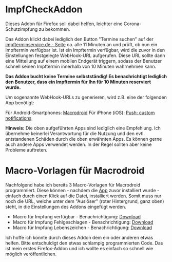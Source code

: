 # ImpfCheckAddon

Dieses Addon für Firefox soll dabei helfen, leichter eine Corona-Schutzimpfung zu bekommen.

Das Addon klickt dabei lediglich den Button "Termine suchen" auf der <a href="https://impfterminservice.de">impfterminservice.de - Seite</a> ca. alle 11 Minuten an und prüft, ob nun ein Impftermin verfügbar ist.
Ist ein Impftermin verfügbar, wird die zuvor in den Einstellungen festgelegte WebHook-URL aufgerufen. Diese URL sollte dann eine Mitteilung auf einem mobilen Endgerät triggern, sodass der Benutzer schnell seinen Impftermin innerhalb von 10 Minuten wahrnehmen kann.

<b>Das Addon bucht keine Termine selbstständig! Es benachrichtigt lediglich den Benutzer, dass ein Impftermin für Ihn für 10 Minuten reserviert wurde.</b>

Um sogenannte WebHook-URLs zu generieren, wird z.B. eine der folgenden App benötigt:

Für Android-Smartphones: <a href="https://play.google.com/store/apps/details?id=com.arlosoft.macrodroid">Macrodroid</a>
Für iPhone (iOS): <a href="https://apps.apple.com/de/app/push-custom-notifications/id1444391917">Push: custom notifications</a>

<b>Hinweis:</b>
Die oben aufgeführten Apps sind lediglich eine Empfehlung. Ich übernehme keinerlei Verantwortung für die Nutzung und den evtl. entstandenen Schäden durch die oben erwähnten Apps. Es können gerne auch andere Apps verwendet werden. In der Regel sollten aber keine Probleme auftreten.

# Macro-Vorlagen für Macrodroid
Nachfolgend habe ich bereits 3 Macro-Vorlagen für Macrodroid programmiert. Diese können - nachdem die <a href="https://play.google.com/store/apps/details?id=com.arlosoft.macrodroid">App</a> zuvor installiert wurde - einfach durch einen Klick auf die Datei, installiert werden. Somit muss nur noch die URL, welche unter dem "Auslöser" (roter Hintergrund, ganz oben) steht, in die Einstellungen des Addons eingefügt werden.

<ul>
  <li>Macro für Impfung verfügbar - Benachrichtigung: <a href="">Download</a></li>
  <li>Macro für Impfung Fehlgeschlagen - Benachrichtigung: <a href="">Download</a></li>
  <li>Macro für Impfung Lebenszeichen - Benachrichtigung: <a href="">Download</a></li>
</ul>

Ich hoffe ich konnte durch dieses Addon dem ein oder anderen etwas helfen.
Bitte entschuldigt den etwas schlampig programmierten Code. Das ist mein erstes Firefox-Addon und ich wollte es einfach so schnell wie möglich veröffentlichen.
